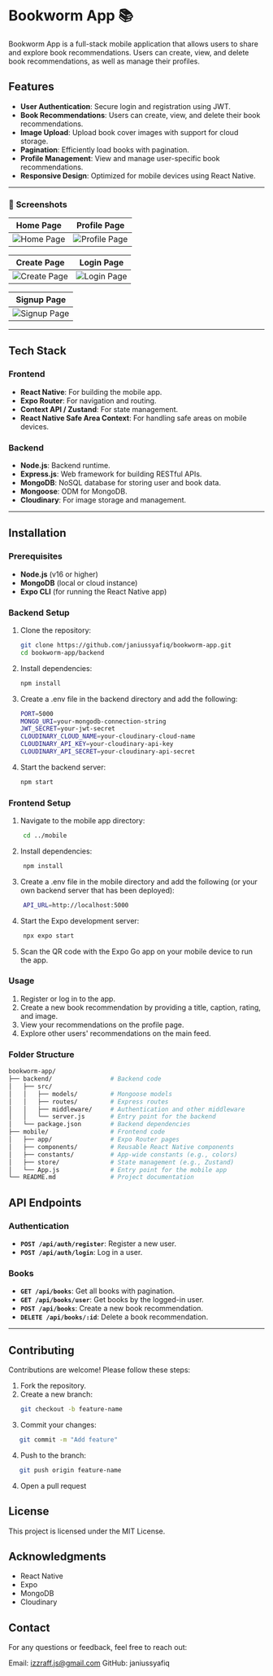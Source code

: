 # Bookworm App 📚

Bookworm App is a full-stack mobile application that allows users to share and explore book recommendations. Users can create, view, and delete book recommendations, as well as manage their profiles.

## Features
- **User Authentication**: Secure login and registration using JWT.
- **Book Recommendations**: Users can create, view, and delete their book recommendations.
- **Image Upload**: Upload book cover images with support for cloud storage.
- **Pagination**: Efficiently load books with pagination.
- **Profile Management**: View and manage user-specific book recommendations.
- **Responsive Design**: Optimized for mobile devices using React Native.

---

### 📸 **Screenshots**

| **Home Page**                | **Profile Page**             |
|-------------------------------|------------------------------|
| ![Home Page](./assets/home.png) | ![Profile Page](./assets/profile.png) |

| **Create Page**              | **Login Page**               |
|-------------------------------|------------------------------|
| ![Create Page](./assets/create.png) | ![Login Page](./assets/login.png) |

| **Signup Page**              |
|-------------------------------|
| ![Signup Page](./assets/signup.png) |

---

## Tech Stack
### Frontend
- **React Native**: For building the mobile app.
- **Expo Router**: For navigation and routing.
- **Context API / Zustand**: For state management.
- **React Native Safe Area Context**: For handling safe areas on mobile devices.

### Backend
- **Node.js**: Backend runtime.
- **Express.js**: Web framework for building RESTful APIs.
- **MongoDB**: NoSQL database for storing user and book data.
- **Mongoose**: ODM for MongoDB.
- **Cloudinary**: For image storage and management.

---

## Installation

### Prerequisites
- **Node.js** (v16 or higher)
- **MongoDB** (local or cloud instance)
- **Expo CLI** (for running the React Native app)

### Backend Setup
1. Clone the repository:
   ```bash
   git clone https://github.com/janiussyafiq/bookworm-app.git
   cd bookworm-app/backend
   ```
2. Install dependencies:
    ```bash
    npm install
    ```
3. Create a .env file in the backend directory and add the following:
    ```bash
    PORT=5000
    MONGO_URI=your-mongodb-connection-string
    JWT_SECRET=your-jwt-secret
    CLOUDINARY_CLOUD_NAME=your-cloudinary-cloud-name
    CLOUDINARY_API_KEY=your-cloudinary-api-key
    CLOUDINARY_API_SECRET=your-cloudinary-api-secret
    ```
4. Start the backend server:
    ```bash
    npm start
    ```

### Frontend Setup
1. Navigate to the mobile app directory:
```bash
    cd ../mobile
```
2. Install dependencies:
```bash
    npm install
```
3. Create a .env file in the mobile directory and add the following (or your own backend server that has been deployed):
```bash
    API_URL=http://localhost:5000
```
4. Start the Expo development server:
```bash
    npx expo start
```
5. Scan the QR code with the Expo Go app on your mobile device to run the app.

### Usage
1. Register or log in to the app.
2. Create a new book recommendation by providing a title, caption, rating, and image.
3. View your recommendations on the profile page.
4. Explore other users' recommendations on the main feed.

### Folder Structure
```bash
bookworm-app/
├── backend/                # Backend code
│   ├── src/
│   │   ├── models/         # Mongoose models
│   │   ├── routes/         # Express routes
│   │   ├── middleware/     # Authentication and other middleware
│   │   └── server.js       # Entry point for the backend
│   └── package.json        # Backend dependencies
├── mobile/                 # Frontend code
│   ├── app/                # Expo Router pages
│   ├── components/         # Reusable React Native components
│   ├── constants/          # App-wide constants (e.g., colors)
│   ├── store/              # State management (e.g., Zustand)
│   └── App.js              # Entry point for the mobile app
└── README.md               # Project documentation
```

## API Endpoints

### Authentication
- **`POST /api/auth/register`**: Register a new user.
- **`POST /api/auth/login`**: Log in a user.

### Books
- **`GET /api/books`**: Get all books with pagination.
- **`GET /api/books/user`**: Get books by the logged-in user.
- **`POST /api/books`**: Create a new book recommendation.
- **`DELETE /api/books/:id`**: Delete a book recommendation.

---

## Contributing

Contributions are welcome! Please follow these steps:

1. Fork the repository.
2. Create a new branch:
   ```bash
   git checkout -b feature-name
   ```
3. Commit your changes:
```bash
   git commit -m "Add feature"
```
4. Push to the branch:
```bash
   git push origin feature-name
```
4. Open a pull request

## License
This project is licensed under the MIT License. 

## Acknowledgments
- React Native
- Expo
- MongoDB
- Cloudinary

## Contact
For any questions or feedback, feel free to reach out:

Email: izzraff.js@gmail.com
GitHub: janiussyafiq